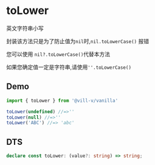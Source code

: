 # toLower

英文字符串小写

封装该方法只是为了防止值为`nil`时,`nil.toLowerCase()` 报错

您可以使用 `nil?.toLowerCase()`代替本方法

如果您确定值一定是字符串,请使用`''.toLowerCase()`

## Demo

```ts
import { toLower } from '@vill-v/vanilla'

toLower(undefined) //=>''
toLower(null) //=>''
toLower('ABC') //=> 'abc'
```

## DTS

```ts
declare const toLower: (value?: string) => string;
```
